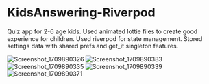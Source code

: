 # KidsAnswering-Riverpod
 Quiz app for 2-6 age kids.
 Used animated lottie files to create good experience for children. 
 Used riverpod for state management.
 Stored settings data with shared prefs and get_it singleton features.
 
![Screenshot_1709890326](https://github.com/yasinatagun/KidsAnswering-Riverpod/assets/4943407/edfb89d7-826e-4e63-b2c6-01abb4c72dbf)
![Screenshot_1709890383](https://github.com/yasinatagun/KidsAnswering-Riverpod/assets/4943407/05813ba8-5ba9-4654-be3f-1b3d99183294)
![Screenshot_1709890335](https://github.com/yasinatagun/KidsAnswering-Riverpod/assets/4943407/10900d93-9b17-429f-b1a5-7118a4b53432)
![Screenshot_1709890339](https://github.com/yasinatagun/KidsAnswering-Riverpod/assets/4943407/df7a624a-791c-4858-88b7-a25247a77743)
![Screenshot_1709890371](https://github.com/yasinatagun/KidsAnswering-Riverpod/assets/4943407/ac1a74c4-201b-4f84-9ff8-f97f1a3d953f)
